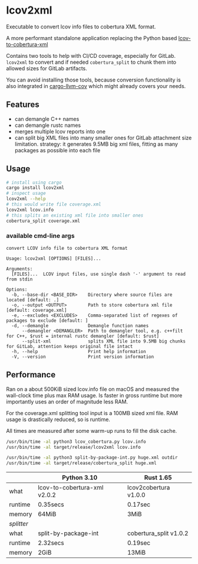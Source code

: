 # lcov2xml

Executable to convert lcov info files to cobertura XML format.

A more performant standalone application replacing the Python based [lcov-to-cobertura-xml](https://github.com/eriwen/lcov-to-cobertura-xml)

Contains two tools to help with CI/CD coverage, especially for GitLab. `lcov2xml` to convert and if needed `cobertura_split` to chunk them into allowed sizes for GitLab artifacts.

You can avoid installing those tools, because conversion functionality is also integrated in [cargo-llvm-cov](https://github.com/taiki-e/cargo-llvm-cov) which might already covers your needs.

## Features

- can demangle C++ names
- can demangle rustc names
- merges multiple lcov reports into one
- can split big XML files into many smaller ones for GitLab attachment size limitation. strategy: it generates 9.5MB big xml files, fitting as many packages as possible into each file

## Usage

```bash
# install using cargo
cargo install lcov2xml
# inspect usage
lcov2xml --help
# this would write file coverage.xml
lcov2xml lcov.info
# this splits an existing xml file into smaller ones
cobertura_split coverage.xml
```

### available cmd-line args

```
convert LCOV info file to cobertura XML format

Usage: lcov2xml [OPTIONS] [FILES]...

Arguments:
  [FILES]...  LCOV input files, use single dash '-' argument to read from stdin

Options:
  -b, --base-dir <BASE_DIR>    Directory where source files are located [default: .]
  -o, --output <OUTPUT>        Path to store cobertura xml file [default: coverage.xml]
  -e, --excludes <EXCLUDES>    Comma-separated list of regexes of packages to exclude [default: ]
  -d, --demangle               Demangle function names
      --demangler <DEMANGLER>  Path to demangler tool, e.g. c++filt for C++, $rust = internal rustc demangler [default: $rust]
      --split-xml              splits XML file into 9.5MB big chunks for GitLab, attention keeps original file intact
  -h, --help                   Print help information
  -V, --version                Print version information
```

## Performance

Ran on a about 500KiB sized lcov.info file on macOS and measured the wall-clock time plus max RAM usage.
Is faster in gross runtime but more importantly uses an order of magnitude less RAM.

For the coverage.xml splitting tool input is a 100MB sized xml file. RAM usage is drastically reduced, so is runtime.

All times are measured after some warm-up runs to fill the disk cache.

```bash
/usr/bin/time -al python3 lcov_cobertura.py lcov.info
/usr/bin/time -al target/release/lcov2xml lcov.info

/usr/bin/time -al python3 split-by-package-int.py huge.xml outdir
/usr/bin/time -al target/release/cobertura_split huge.xml
```

|            | Python 3.10                  | Rust 1.65              |
| ---------- | ---------------------------- | ---------------------- |
| what       | lcov-to-cobertura-xml v2.0.2 | lcov2cobertura v1.0.0  |
| runtime    | 0.35secs                     | 0.17sec                |
| memory     | 64MiB                        | 3MiB                   |
| _splitter_ |                              |                        |
| what       | split-by-package-int         | cobertura_split v1.0.2 |
| runtime    | 2.32secs                     | 0.19sec                |
| memory     | 2GiB                         | 13MiB                  |
